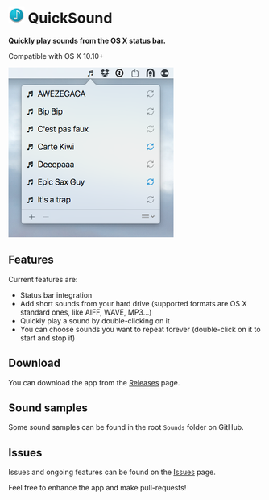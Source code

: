 
# ![image](https://raw.githubusercontent.com/tdimeco/QuickSound/develop/QuickSound/Assets.xcassets/AppIcon.appiconset/icon_32x32.png) QuickSound

**Quickly play sounds from the OS X status bar.**

Compatible with OS X 10.10+

![screenshot](https://raw.githubusercontent.com/tdimeco/QuickSound/develop/Documentation/Screenshot.png)


## Features

Current features are:

- Status bar integration
- Add short sounds from your hard drive (supported formats are OS X standard ones, like AIFF, WAVE, MP3...)
- Quickly play a sound by double-clicking on it
- You can choose sounds you want to repeat forever (double-click on it to start and stop it)


## Download

You can download the app from the [Releases](https://github.com/tdimeco/QuickSound/releases) page.


## Sound samples

Some sound samples can be found in the root `Sounds` folder on GitHub.


## Issues

Issues and ongoing features can be found on the [Issues](https://github.com/tdimeco/QuickSound/issues) page.

Feel free to enhance the app and make pull-requests!
